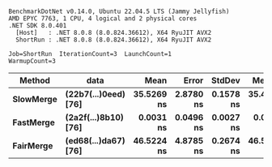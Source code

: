 ```

BenchmarkDotNet v0.14.0, Ubuntu 22.04.5 LTS (Jammy Jellyfish)
AMD EPYC 7763, 1 CPU, 4 logical and 2 physical cores
.NET SDK 8.0.401
  [Host]   : .NET 8.0.8 (8.0.824.36612), X64 RyuJIT AVX2
  ShortRun : .NET 8.0.8 (8.0.824.36612), X64 RyuJIT AVX2

Job=ShortRun  IterationCount=3  LaunchCount=1  
WarmupCount=3  

```
| Method    | data                 | Mean       | Error     | StdDev    | Median     | Min        | Max        | Gen0   | Allocated |
|---------- |--------------------- |-----------:|----------:|----------:|-----------:|-----------:|-----------:|-------:|----------:|
| **SlowMerge** | **(22b7(...)0eed) [76]** | **35.5269 ns** | **2.8780 ns** | **0.1578 ns** | **35.4745 ns** | **35.4020 ns** | **35.7042 ns** | **0.0010** |      **80 B** |
| **FastMerge** | **(2a2f(...)8b10) [76]** |  **0.0031 ns** | **0.0496 ns** | **0.0027 ns** |  **0.0046 ns** |  **0.0000 ns** |  **0.0048 ns** |      **-** |         **-** |
| **FairMerge** | **(ed68(...)da67) [76]** | **46.5224 ns** | **4.8785 ns** | **0.2674 ns** | **46.5263 ns** | **46.2530 ns** | **46.7878 ns** | **0.0017** |     **144 B** |

